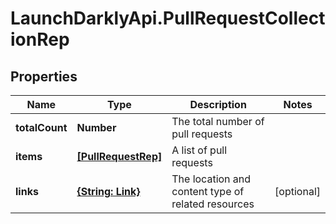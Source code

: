 # LaunchDarklyApi.PullRequestCollectionRep

## Properties

Name | Type | Description | Notes
------------ | ------------- | ------------- | -------------
**totalCount** | **Number** | The total number of pull requests | 
**items** | [**[PullRequestRep]**](PullRequestRep.md) | A list of pull requests | 
**links** | [**{String: Link}**](Link.md) | The location and content type of related resources | [optional] 


